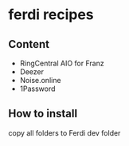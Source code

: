 # ferdi recipes 

## Content

- RingCentral AIO for Franz
- Deezer
- Noise.online
- 1Password

## How to install
copy all folders to Ferdi dev folder